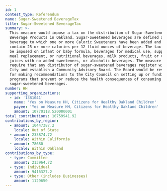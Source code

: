 ```yaml
---
id: 1
contest_type: Referendum
name: Sugar-Sweetened BeverageTax
title: Sugar-Sweetened BeverageTax
summary: >-
  This measure would impose a tax on the distribution of Sugar-Sweetened
  Beverage Products in Oakland. Sugar-Sweetened beverages are defined as any
  beverage to which one or more Caloric Sweeteners have been added and that
  contain 25 or more calories per 12 fluid ounces of beverage. The tax would not
  be imposed on infant or baby formula, beverages for medical use, supplemental,
  meal replacement, or nutritional beverages, milk products, fruit or vegetable
  juices with no added sweeteners, or alcoholic beverages. The measure would
  require that any distributor of sugar-sweetened beverages register with the
  City and establish a Community Advisory Board. The Board would be responsible
  for making recommendations to the City Council on setting up or funding
  programs that prevent or reduce the health consequences of consuming
  sugar-sweetened beverages.
number: HH
supporting_organizations:
  - id: '1381041'
    name: 'Yes on Measure HH, Citizens for Healthy Oakland Children'
    payee: 'Yes on Measure HH, Citizens for Healthy Oakland Children'
    amount: 10770118.520000001
total_contributions: 10759941.92
contributions_by_region:
  - amount: 10447387.2
    locale: Out of State
  - amount: 233874.72
    locale: Within California
  - amount: 78680
    locale: Within Oakland
contributions_by_type:
  - type: Committee
    amount: 213964.72
  - type: Individual
    amount: 9416327.2
  - type: Other (includes Businesses)
    amount: 1129650
---
```

